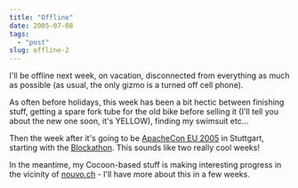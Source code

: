 ```yaml
---
title: "Offline"
date: 2005-07-08
tags: 
  - "post"
slug: offline-2
---
```


I'll be offline next week, on vacation, disconnected from everything as much as possible (as usual, the only gizmo is a turned off cell phone).

As often before holidays, this week has been a bit hectic between finishing stuff, getting a spare fork tube for the old bike before selling it (I'll tell you about the new one soon, it's YELLOW), finding my swimsuit etc...

Then the week after it's going to be [ApacheCon EU 2005](http://apachecon.com) in Stuttgart, starting with the [Blockathon](http://wiki.apache.org/cocoon/Blockathon). This sounds like two really cool weeks!

In the meantime, my Cocoon-based stuff is making interesting progress in the vicinity of [nouvo.ch](http://www.nouvo.ch) - I'll have more about this in a few weeks.

